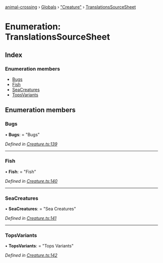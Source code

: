[animal-crossing](../README.md) › [Globals](../globals.md) › ["Creature"](../modules/_creature_.md) › [TranslationsSourceSheet](_creature_.translationssourcesheet.md)

# Enumeration: TranslationsSourceSheet

## Index

### Enumeration members

* [Bugs](_creature_.translationssourcesheet.md#bugs)
* [Fish](_creature_.translationssourcesheet.md#fish)
* [SeaCreatures](_creature_.translationssourcesheet.md#seacreatures)
* [TopsVariants](_creature_.translationssourcesheet.md#topsvariants)

## Enumeration members

###  Bugs

• **Bugs**: = "Bugs"

*Defined in [Creature.ts:139](https://github.com/Norviah/animal-crossing/blob/738a792/module/types/Creature.ts#L139)*

___

###  Fish

• **Fish**: = "Fish"

*Defined in [Creature.ts:140](https://github.com/Norviah/animal-crossing/blob/738a792/module/types/Creature.ts#L140)*

___

###  SeaCreatures

• **SeaCreatures**: = "Sea Creatures"

*Defined in [Creature.ts:141](https://github.com/Norviah/animal-crossing/blob/738a792/module/types/Creature.ts#L141)*

___

###  TopsVariants

• **TopsVariants**: = "Tops Variants"

*Defined in [Creature.ts:142](https://github.com/Norviah/animal-crossing/blob/738a792/module/types/Creature.ts#L142)*
